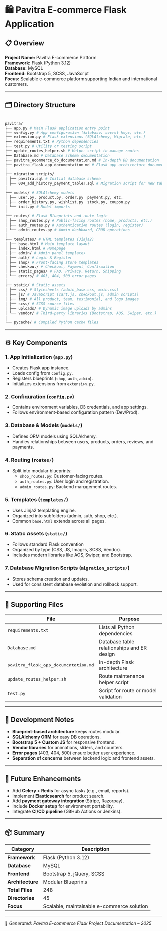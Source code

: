 # 🛍️ Pavitra E-commerce Flask Application

## 📋 Overview

**Project Name:** Pavitra E-commerce Platform  
**Framework:** Flask (Python 3.12)  
**Database:** MySQL  
**Frontend:** Bootstrap 5, SCSS, JavaScript  
**Focus:** Scalable e-commerce platform supporting Indian and international customers.  

---

## 🗂️ Directory Structure

```bash

pavitra/
├── app.py # Main Flask application entry point
├── config.py # App configuration (database, secret keys, etc.)
├── extension.py # Flask extensions (SQLAlchemy, Migrate, etc.)
├── requirements.txt # Python dependencies
├── test.py # Utility or testing script
├── update_routes_helper.sh # Helper script to manage routes
├── Database.md # Database schema documentation
├── pavitra_ecommerce_db_documentation.md # In-depth DB documentation
├── pavitra_flask_app_documentation.md # Flask app architecture documentation
│
├── migration_scripts/
│ ├── pavitra.sql # Initial database schema
│ ├── 004_add_history_payment_tables.sql # Migration script for new tables
│
├── models/ # SQLAlchemy models
│ ├── user.py, product.py, order.py, payment.py, etc.
│ ├── order_history.py, wishlist.py, stock.py, coupon.py
│ └── init.py # Model imports
│
├── routes/ # Flask Blueprints and route logic
│ ├── shop_routes.py # Public-facing routes (home, products, etc.)
│ ├── auth_routes.py # Authentication routes (login, register)
│ └── admin_routes.py # Admin dashboard, CRUD operations
│
├── templates/ # HTML templates (Jinja2)
│ ├── base.html # Main template layout
│ ├── index.html # Homepage
│ ├── admin/ # Admin panel templates
│ ├── auth/ # Login & Register
│ ├── shop/ # Front-facing store templates
│ ├── checkout/ # Checkout, Payment, Confirmation
│ ├── static_pages/ # FAQ, Privacy, Return, Shipping
│ └── errors/ # 403, 404, 500 error pages
│
├── static/ # Static assets
│ ├── css/ # Stylesheets (admin_base.css, main.css)
│ ├── js/ # JavaScript (cart.js, checkout.js, admin scripts)
│ ├── img/ # All product, team, testimonial, and logo images
│ ├── scss/ # SCSS source files
│ ├── uploads/ # Dynamic image uploads by admins
│ └── vendor/ # Third-party libraries (Bootstrap, AOS, Swiper, etc.)
│
└── pycache/ # Compiled Python cache files

```



---

## ⚙️ Key Components

### 1. **App Initialization (`app.py`)**
- Creates Flask app instance.
- Loads config from `config.py`.
- Registers blueprints (`shop`, `auth`, `admin`).
- Initializes extensions from `extension.py`.

### 2. **Configuration (`config.py`)**
- Contains environment variables, DB credentials, and app settings.
- Follows environment-based configuration pattern (Dev/Prod).

### 3. **Database & Models (`models/`)**
- Defines ORM models using SQLAlchemy.
- Handles relationships between users, products, orders, reviews, and payments.

### 4. **Routing (`routes/`)**
- Split into modular blueprints:
  - `shop_routes.py`: Customer-facing routes.
  - `auth_routes.py`: User login and registration.
  - `admin_routes.py`: Backend management routes.

### 5. **Templates (`templates/`)**
- Uses Jinja2 templating engine.
- Organized into subfolders (admin, auth, shop, etc.).
- Common `base.html` extends across all pages.

### 6. **Static Assets (`static/`)**
- Follows standard Flask convention.
- Organized by type (CSS, JS, Images, SCSS, Vendor).
- Includes modern libraries like AOS, Swiper, and Bootstrap.

### 7. **Database Migration Scripts (`migration_scripts/`)**
- Stores schema creation and updates.
- Used for consistent database evolution and rollback support.

---

## 🧩 Supporting Files

| File | Purpose |
|------|----------|
| `requirements.txt` | Lists all Python dependencies |
| `Database.md` | Database table relationships and ER design |
| `pavitra_flask_app_documentation.md` | In-depth Flask architecture |
| `update_routes_helper.sh` | Route maintenance helper script |
| `test.py` | Script for route or model validation |

---

## 🧠 Development Notes

- **Blueprint-based architecture** keeps routes modular.
- **SQLAlchemy ORM** for easy DB operations.
- **Bootstrap 5 + Custom JS** for responsive frontend.
- **Vendor libraries** for animations, sliders, and counters.
- **Error pages** (403, 404, 500) ensure better user experience.
- **Separation of concerns** between backend logic and frontend assets.

---

## 🧾 Future Enhancements

- Add **Celery + Redis** for async tasks (e.g., email, reports).
- Implement **Elasticsearch** for product search.
- Add **payment gateway integration** (Stripe, Razorpay).
- Include **Docker setup** for environment portability.
- Integrate **CI/CD pipeline** (GitHub Actions or Jenkins).

---

## 📦 Summary

| Category | Description |
|-----------|--------------|
| **Framework** | Flask (Python 3.12) |
| **Database** | MySQL |
| **Frontend** | Bootstrap 5, jQuery, SCSS |
| **Architecture** | Modular Blueprints |
| **Total Files** | 248 |
| **Directories** | 45 |
| **Focus** | Scalable, maintainable e-commerce solution |

---

📘 *Generated: Pavitra E-commerce Flask Project Documentation – 2025*


